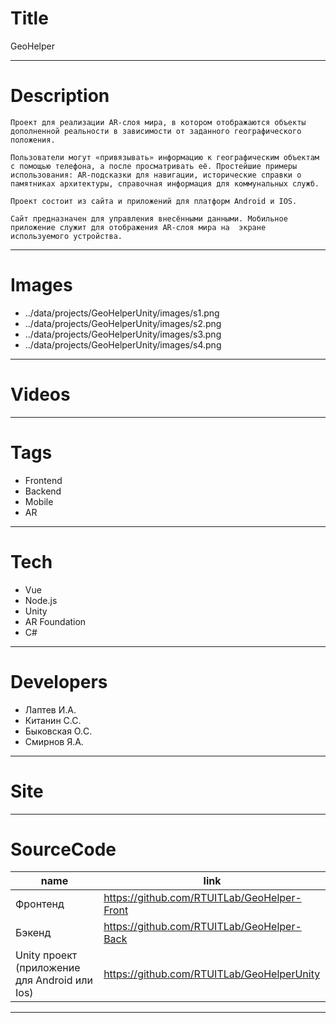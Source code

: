 # Title

GeoHelper

---

# Description

```
Проект для реализации AR-слоя мира, в котором отображаются объекты  дополненной реальности в зависимости от заданного географического  положения.

Пользователи могут «привязывать» информацию к географическим объектам с помощью телефона, а после просматривать её. Простейшие примеры использования: AR-подсказки для навигации, исторические справки о памятниках архитектуры, справочная информация для коммунальных служб.

Проект состоит из сайта и приложений для платформ Android и IOS.

Сайт предназначен для управления внесёнными данными. Мобильное приложение служит для отображения AR-слоя мира на  экране используемого устройства.

```

---

# Images

- ../data/projects/GeoHelperUnity/images/s1.png
- ../data/projects/GeoHelperUnity/images/s2.png
- ../data/projects/GeoHelperUnity/images/s3.png
- ../data/projects/GeoHelperUnity/images/s4.png

---

# Videos

---

# Tags

- Frontend
- Backend
- Mobile
- AR

---

# Tech

- Vue
- Node.js
- Unity
- AR Foundation
- C#

---

# Developers

- Лаптев И.А.
- Китанин С.С.
- Быковская О.C.
- Смирнов Я.А.

---

# Site

---

# SourceCode

| name                                          | link                                        |
| --------------------------------------------- | ------------------------------------------- |
| Фронтенд                                      | https://github.com/RTUITLab/GeoHelper-Front |
| Бэкенд                                        | https://github.com/RTUITLab/GeoHelper-Back  |
| Unity проект (приложение для Android или Ios) | https://github.com/RTUITLab/GeoHelperUnity  |

---
